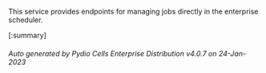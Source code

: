 






This service provides endpoints for managing jobs directly in the enterprise scheduler.

[:summary]

###### Auto generated by Pydio Cells Enterprise Distribution v4.0.7 on 24-Jan-2023
